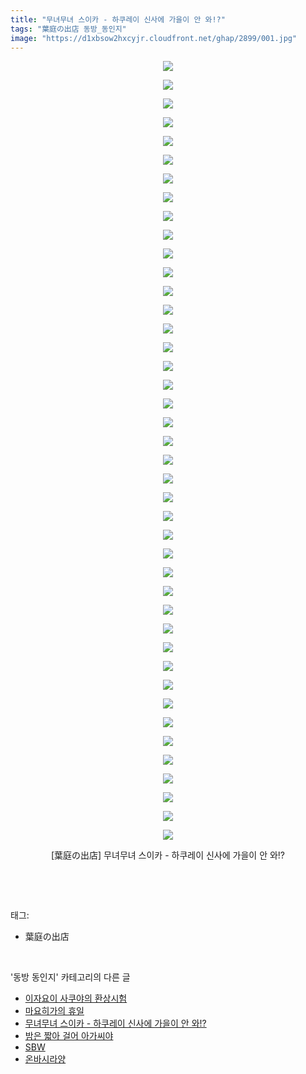 ```yaml
---
title: "무녀무녀 스이카 - 하쿠레이 신사에 가을이 안 와!?"
tags: "葉庭の出店 동방_동인지"
image: "https://d1xbsow2hxcyjr.cloudfront.net/ghap/2899/001.jpg"
---
```

<div class="article">
<p style="text-align: center; clear: none; float: none;"><img src="{{ site.imgserver10 }}/ghap/2899/001.jpg"/></p>
<p style="text-align: center; clear: none; float: none;"><img src="{{ site.imgserver10 }}/ghap/2899/002.jpg"/></p>
<p style="text-align: center; clear: none; float: none;"><img src="{{ site.imgserver10 }}/ghap/2899/003.jpg"/></p>
<p style="text-align: center; clear: none; float: none;"><img src="{{ site.imgserver10 }}/ghap/2899/004.jpg"/></p>
<p style="text-align: center; clear: none; float: none;"><img src="{{ site.imgserver10 }}/ghap/2899/005.jpg"/></p>
<p style="text-align: center; clear: none; float: none;"><img src="{{ site.imgserver10 }}/ghap/2899/006.jpg"/></p>
<p style="text-align: center; clear: none; float: none;"><img src="{{ site.imgserver10 }}/ghap/2899/007.jpg"/></p>
<p style="text-align: center; clear: none; float: none;"><img src="{{ site.imgserver10 }}/ghap/2899/008.jpg"/></p>
<p style="text-align: center; clear: none; float: none;"><img src="{{ site.imgserver10 }}/ghap/2899/009.jpg"/></p>
<p style="text-align: center; clear: none; float: none;"><img src="{{ site.imgserver10 }}/ghap/2899/010.jpg"/></p>
<p style="text-align: center; clear: none; float: none;"><img src="{{ site.imgserver10 }}/ghap/2899/011.jpg"/></p>
<p style="text-align: center; clear: none; float: none;"><img src="{{ site.imgserver10 }}/ghap/2899/012.jpg"/></p>
<p style="text-align: center; clear: none; float: none;"><img src="{{ site.imgserver10 }}/ghap/2899/013.jpg"/></p>
<p style="text-align: center; clear: none; float: none;"><img src="{{ site.imgserver10 }}/ghap/2899/014.jpg"/></p>
<p style="text-align: center; clear: none; float: none;"><img src="{{ site.imgserver10 }}/ghap/2899/015.jpg"/></p>
<p style="text-align: center; clear: none; float: none;"><img src="{{ site.imgserver10 }}/ghap/2899/016.jpg"/></p>
<p style="text-align: center; clear: none; float: none;"><img src="{{ site.imgserver10 }}/ghap/2899/017.jpg"/></p>
<p style="text-align: center; clear: none; float: none;"><img src="{{ site.imgserver10 }}/ghap/2899/018.jpg"/></p>
<p style="text-align: center; clear: none; float: none;"><img src="{{ site.imgserver10 }}/ghap/2899/019.jpg"/></p>
<p style="text-align: center; clear: none; float: none;"><img src="{{ site.imgserver10 }}/ghap/2899/020.jpg"/></p>
<p style="text-align: center; clear: none; float: none;"><img src="{{ site.imgserver10 }}/ghap/2899/021.jpg"/></p>
<p style="text-align: center; clear: none; float: none;"><img src="{{ site.imgserver10 }}/ghap/2899/022.jpg"/></p>
<p style="text-align: center; clear: none; float: none;"><img src="{{ site.imgserver10 }}/ghap/2899/023.jpg"/></p>
<p style="text-align: center; clear: none; float: none;"><img src="{{ site.imgserver10 }}/ghap/2899/024.jpg"/></p>
<p style="text-align: center; clear: none; float: none;"><img src="{{ site.imgserver10 }}/ghap/2899/025.jpg"/></p>
<p style="text-align: center; clear: none; float: none;"><img src="{{ site.imgserver10 }}/ghap/2899/026.jpg"/></p>
<p style="text-align: center; clear: none; float: none;"><img src="{{ site.imgserver10 }}/ghap/2899/027.jpg"/></p>
<p style="text-align: center; clear: none; float: none;"><img src="{{ site.imgserver10 }}/ghap/2899/028.jpg"/></p>
<p style="text-align: center; clear: none; float: none;"><img src="{{ site.imgserver10 }}/ghap/2899/029.jpg"/></p>
<p style="text-align: center; clear: none; float: none;"><img src="{{ site.imgserver10 }}/ghap/2899/030.jpg"/></p>
<p style="text-align: center; clear: none; float: none;"><img src="{{ site.imgserver10 }}/ghap/2899/031.jpg"/></p>
<p style="text-align: center; clear: none; float: none;"><img src="{{ site.imgserver10 }}/ghap/2899/032.jpg"/></p>
<p style="text-align: center; clear: none; float: none;"><img src="{{ site.imgserver10 }}/ghap/2899/033.jpg"/></p>
<p style="text-align: center; clear: none; float: none;"><img src="{{ site.imgserver10 }}/ghap/2899/034.jpg"/></p>
<p style="text-align: center; clear: none; float: none;"><img src="{{ site.imgserver10 }}/ghap/2899/035.jpg"/></p>
<p style="text-align: center; clear: none; float: none;"><img src="{{ site.imgserver10 }}/ghap/2899/036.jpg"/></p>
<p style="text-align: center; clear: none; float: none;"><img src="{{ site.imgserver10 }}/ghap/2899/037.jpg"/></p>
<p style="text-align: center; clear: none; float: none;"><img src="{{ site.imgserver10 }}/ghap/2899/038.jpg"/></p>
<p style="text-align: center; clear: none; float: none;"><img src="{{ site.imgserver10 }}/ghap/2899/039.jpg"/></p>
<p style="text-align: center; clear: none; float: none;"><img src="{{ site.imgserver10 }}/ghap/2899/040.jpg"/></p>
<p style="text-align: center; clear: none; float: none;"><img src="{{ site.imgserver10 }}/ghap/2899/041.jpg"/></p>
<p style="text-align: center; clear: none; float: none;"><img src="{{ site.imgserver10 }}/ghap/2899/042.jpg"/></p>
<p style="text-align: center; clear: none; float: none;">[葉庭の出店] 무녀무녀 스이카 - 하쿠레이 신사에 가을이 안 와!?</p>
<p><br/></p>
</div><br/>
<div class="tagTrail">
<p>태그: </p>
<ul>
<li>葉庭の出店</li>
</ul>
</div><br/>
<div class="another">
<p>'동방 동인지' 카테고리의 다른 글</p>
<ul>
<li><a href="/ghap_2901">이자요이 사쿠야의 환상시험</a></li>
<li><a href="/ghap_2900">마요히가의 휴일</a></li>
<li><a href="/ghap_2899">무녀무녀 스이카 - 하쿠레이 신사에 가을이 안 와!?</a></li>
<li><a href="/ghap_2897">밤은 짧아 걸어 아가씨야</a></li>
<li><a href="/ghap_2896">SBW</a></li>
<li><a href="/ghap_2895">온바시라양</a></li>
</ul>
</div><br/>
<div class="cb_module cb_fluid">
<div class="cb_wrt cb_profile">
</div><!-- commentList close -->
</div><br/>
